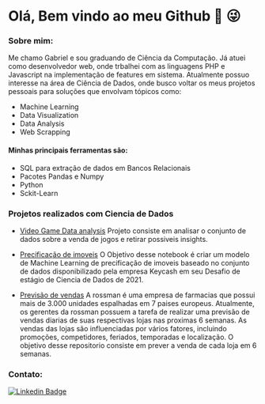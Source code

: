 # Olá, Bem vindo ao meu Github 👋 :stuck_out_tongue_winking_eye:

### Sobre mim:
  Me chamo Gabriel e sou graduando de Ciência da Computação. Já atuei como desenvolvedor web, onde trbalhei com as  linguagens PHP e  Javascript na implementação de features em sistema. Atualmente possuo interesse na área de Ciência de Dados, onde busco voltar os meus projetos pessoais para soluções que envolvam tópicos como:
  - Machine Learning
  - Data Visualization
  - Data Analysis
  - Web Scrapping
  
  
  
#### Minhas principais ferramentas são:
  - SQL para extração de dados em Bancos Relacionais
  - Pacotes Pandas e Numpy
  - Python
  - Sckit-Learn
 
  
### Projetos realizados com Ciencia de Dados
  - [Video Game Data analysis](https://github.com/gabrielcruvinel/data_science/tree/main/video_game_sales) Projeto consiste em analisar o conjunto de dados sobre a venda de jogos e retirar possiveis insights.
  
  - [Precificação de imoveis](https://github.com/gabrielcruvinel/data_science/tree/main/precificacao_imovel) O Objetivo desse notebook é criar um modelo de Machine Learning de precificação de imoveis baseado no conjunto de dados disponibilizado pela empresa Keycash em seu Desafio de estágio de Ciencia de Dados de 2021. 
  
  - [Previsão de vendas](https://github.com/gabrielcruvinel/rossman_store_sales) A rossman é uma empresa de farmacias que possui mais de 3.000 unidades espalhadas em 7 paises europeus. Atualmente, os gerentes da rossman possuem a tarefa de realizar uma previsão de vendas diarias de suas respectivas lojas nas proximas 6 semanas. As vendas das lojas são influenciadas por vários fatores, incluindo promoções, competidores, feriados, temporadas e localização. O objetivo desse repositorio consiste em prever a venda de cada loja em 6 semanas.
  
  
 ### Contato:

[![Linkedin Badge](https://img.shields.io/badge/-LinkedIn-blue?style=flat-square&logo=Linkedin&logoColor=white&link=https://www.linkedin.com/in/gabriel-cruvinel-2104b5177/)](https://www.linkedin.com/in/gabriel-cruvinel-2104b5177/)
